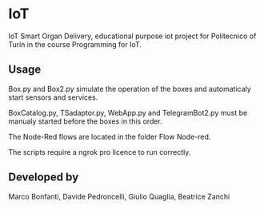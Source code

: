 # IoT
IoT Smart Organ Delivery, educational purpose iot project for Politecnico of Turin in the course Programming for IoT.

## Usage

Box.py and Box2.py simulate the operation of the boxes and automaticaly start sensors and services. 

BoxCatalog.py, TSadaptor.py, WebApp.py and TelegramBot2.py must be manualy started before the boxes in this order.

The Node-Red flows are located in the folder Flow Node-red.

The scripts require a ngrok pro licence to run correctly.

## Developed by
Marco Bonfanti, Davide Pedroncelli, Giulio Quaglia, Beatrice Zanchi

